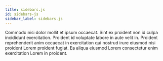 ```yaml
---
title: sidebars.js
id: sidebars-js
sidebar_label: sidebars.js
---
```


Commodo nisi dolor mollit et ipsum occaecat. Sint ex proident non id culpa incididunt exercitation. Proident id voluptate labore in aute velit in. Proident reprehenderit anim occaecat in exercitation qui nostrud irure eiusmod nisi proident Lorem proident fugiat. Ea aliqua eiusmod Lorem consectetur enim exercitation Lorem in proident.

